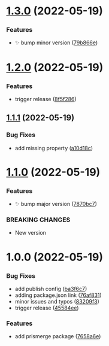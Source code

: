 # [1.3.0](https://github.com/prisma-utils/prisma-utils/compare/@prisma-utils/nestjs-prisma@1.2.0...@prisma-utils/nestjs-prisma@1.3.0) (2022-05-19)


### Features

* :sparkles: bump minor version ([79b866e](https://github.com/prisma-utils/prisma-utils/commit/79b866eba364235e83391dc0835d64a8bd80f38d))

# [1.2.0](https://github.com/prisma-utils/prisma-utils/compare/@prisma-utils/nestjs-prisma@1.1.1...@prisma-utils/nestjs-prisma@1.2.0) (2022-05-19)


### Features

* trigger release ([8f5f286](https://github.com/prisma-utils/prisma-utils/commit/8f5f286e4a41cba5358510fcc9faad12399cbb2d))

## [1.1.1](https://github.com/prisma-utils/prisma-utils/compare/@prisma-utils/nestjs-prisma@1.1.0...@prisma-utils/nestjs-prisma@1.1.1) (2022-05-19)


### Bug Fixes

* add missing property ([a10d18c](https://github.com/prisma-utils/prisma-utils/commit/a10d18cd8d72f3f60cb0e24bc0e3cf9369058bcc))

# [1.1.0](https://github.com/prisma-utils/prisma-utils/compare/@prisma-utils/nestjs-prisma@1.0.0...@prisma-utils/nestjs-prisma@1.1.0) (2022-05-19)


### Features

* :sparkles: bump major version ([7870bc7](https://github.com/prisma-utils/prisma-utils/commit/7870bc7baedb2943ad488ca8073106b9216bf884))


### BREAKING CHANGES

* New version

# 1.0.0 (2022-05-19)


### Bug Fixes

* add publish config ([ba3f6c7](https://github.com/prisma-utils/prisma-utils/commit/ba3f6c73a29f482b5e6070c1ec9d68d8c76c8746))
* adding package.json link ([76af831](https://github.com/prisma-utils/prisma-utils/commit/76af83118bcc8403471c4888a6cdead0b9baf5fc))
* minor issues and typos ([83209f3](https://github.com/prisma-utils/prisma-utils/commit/83209f38055c11969707a95feffc516a14adf6a8))
* trigger release ([45584ee](https://github.com/prisma-utils/prisma-utils/commit/45584eef862c50cf8cf9094ce4578842979e834c))


### Features

* add prismerge package ([7658a6e](https://github.com/prisma-utils/prisma-utils/commit/7658a6e506ecd91c4ef0505ea373cb4508d63021))
